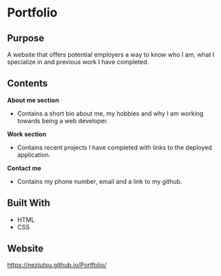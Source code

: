 # Portfolio

## Purpose

A website that offers potential employers a way to know who I am, what I specialize in and previous work I have completed.

## Contents

**About me section**

- Contains a short bio about me, my hobbies and why I am working towards being a web developer.

**Work section**

- Contains recent projects I have completed with links to the deployed application.

**Contact me**

- Contains my phone number, email and a link to my github.

## Built With

- HTML
- CSS

## Website

https://nezjutsu.github.io/Portfolio/



